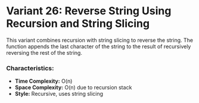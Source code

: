 # Variant 26: Reverse String Using Recursion and String Slicing

This variant combines recursion with string slicing to reverse the string. The function appends the last character of the string to the result of recursively reversing the rest of the string.

### Characteristics:
- **Time Complexity:** O(n)
- **Space Complexity:** O(n) due to recursion stack
- **Style:** Recursive, uses string slicing
